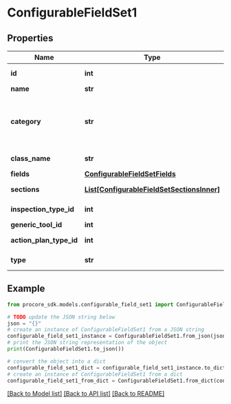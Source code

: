 # ConfigurableFieldSet1


## Properties

Name | Type | Description | Notes
------------ | ------------- | ------------- | -------------
**id** | **int** | The unique identifier of the configurable field set. | [optional] 
**name** | **str** | The name of the configurable field set. | [optional] 
**category** | **str** | Specifies the category for the configurable field set if it exists or an empty string. This property was added for the ConfigurableFieldSet::Observations::Item class. | [optional] 
**class_name** | **str** | Specifies the class the configurable field set is associated with. | [optional] 
**fields** | [**ConfigurableFieldSetFields**](ConfigurableFieldSetFields.md) |  | [optional] 
**sections** | [**List[ConfigurableFieldSetSectionsInner]**](ConfigurableFieldSetSectionsInner.md) | An array of sections that are used for custom fields. | [optional] 
**inspection_type_id** | **int** | The unique identifier of the inspection type. | [optional] 
**generic_tool_id** | **int** | The unique idenfitier of the generic tool. | [optional] 
**action_plan_type_id** | **int** | The unique idenfitier of the action plan type. | [optional] 
**type** | **str** | Specificies the type the configurable field set is associated with. | [optional] 

## Example

```python
from procore_sdk.models.configurable_field_set1 import ConfigurableFieldSet1

# TODO update the JSON string below
json = "{}"
# create an instance of ConfigurableFieldSet1 from a JSON string
configurable_field_set1_instance = ConfigurableFieldSet1.from_json(json)
# print the JSON string representation of the object
print(ConfigurableFieldSet1.to_json())

# convert the object into a dict
configurable_field_set1_dict = configurable_field_set1_instance.to_dict()
# create an instance of ConfigurableFieldSet1 from a dict
configurable_field_set1_from_dict = ConfigurableFieldSet1.from_dict(configurable_field_set1_dict)
```
[[Back to Model list]](../README.md#documentation-for-models) [[Back to API list]](../README.md#documentation-for-api-endpoints) [[Back to README]](../README.md)



